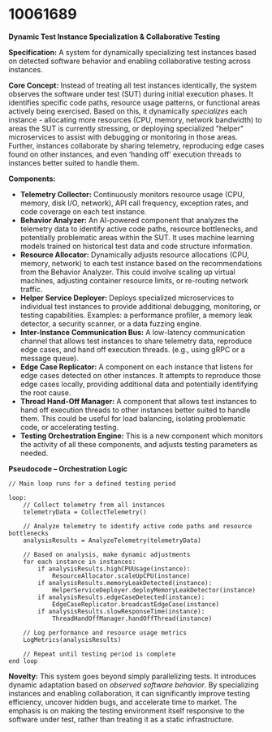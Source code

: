 # 10061689

**Dynamic Test Instance Specialization & Collaborative Testing**

**Specification:** A system for dynamically specializing test instances based on detected software behavior and enabling collaborative testing across instances.

**Core Concept:** Instead of treating all test instances identically, the system observes the software under test (SUT) during initial execution phases. It identifies specific code paths, resource usage patterns, or functional areas actively being exercised. Based on this, it dynamically *specializes* each instance - allocating more resources (CPU, memory, network bandwidth) to areas the SUT is currently stressing, or deploying specialized "helper" microservices to assist with debugging or monitoring in those areas.  Further, instances collaborate by sharing telemetry, reproducing edge cases found on other instances, and even ‘handing off’ execution threads to instances better suited to handle them.

**Components:**

*   **Telemetry Collector:** Continuously monitors resource usage (CPU, memory, disk I/O, network), API call frequency, exception rates, and code coverage on each test instance.
*   **Behavior Analyzer:** An AI-powered component that analyzes the telemetry data to identify active code paths, resource bottlenecks, and potentially problematic areas within the SUT.  It uses machine learning models trained on historical test data and code structure information.
*   **Resource Allocator:** Dynamically adjusts resource allocations (CPU, memory, network) to each test instance based on the recommendations from the Behavior Analyzer. This could involve scaling up virtual machines, adjusting container resource limits, or re-routing network traffic.
*   **Helper Service Deployer:** Deploys specialized microservices to individual test instances to provide additional debugging, monitoring, or testing capabilities. Examples: a performance profiler, a memory leak detector, a security scanner, or a data fuzzing engine.
*   **Inter-Instance Communication Bus:** A low-latency communication channel that allows test instances to share telemetry data, reproduce edge cases, and hand off execution threads.  (e.g., using gRPC or a message queue).
*   **Edge Case Replicator:**  A component on each instance that listens for edge cases detected on other instances. It attempts to reproduce those edge cases locally, providing additional data and potentially identifying the root cause.
*   **Thread Hand-Off Manager:**  A component that allows test instances to hand off execution threads to other instances better suited to handle them. This could be useful for load balancing, isolating problematic code, or accelerating testing.
*   **Testing Orchestration Engine:** This is a new component which monitors the activity of all these components, and adjusts testing parameters as needed.

**Pseudocode – Orchestration Logic**

```pseudocode
// Main loop runs for a defined testing period

loop:
    // Collect telemetry from all instances
    telemetryData = CollectTelemetry()

    // Analyze telemetry to identify active code paths and resource bottlenecks
    analysisResults = AnalyzeTelemetry(telemetryData)

    // Based on analysis, make dynamic adjustments
    for each instance in instances:
        if analysisResults.highCPUUsage(instance):
            ResourceAllocator.scaleUpCPU(instance)
        if analysisResults.memoryLeakDetected(instance):
            HelperServiceDeployer.deployMemoryLeakDetector(instance)
        if analysisResults.edgeCaseDetected(instance):
            EdgeCaseReplicator.broadcastEdgeCase(instance)
        if analysisResults.slowResponseTime(instance):
            ThreadHandOffManager.handOffThread(instance)

    // Log performance and resource usage metrics
    LogMetrics(analysisResults)

    // Repeat until testing period is complete
end loop
```

**Novelty:** This system goes beyond simply parallelizing tests. It introduces dynamic adaptation based on *observed software behavior*.  By specializing instances and enabling collaboration, it can significantly improve testing efficiency, uncover hidden bugs, and accelerate time to market. The emphasis is on making the testing environment itself responsive to the software under test, rather than treating it as a static infrastructure.